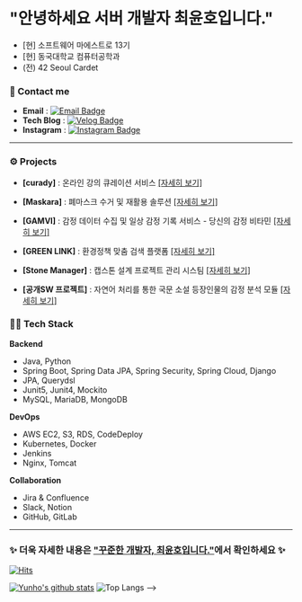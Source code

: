 # "안녕하세요 서버 개발자 최윤호입니다."
- [현] 소프트웨어 마에스트로 13기
- [현] 동국대학교 컴퓨터공학과
- (전) 42 Seoul Cardet
 
 ### 📨 Contact me
- **Email** : [![Email Badge](https://img.shields.io/badge/Email-d14836?style=flat-square&logo=Gmail&logoColor=white&link=mailto:svs101@naver.com)](mailto:svs101@dgu.ac.kr)
- **Tech Blog** : [![Velog Badge](https://img.shields.io/badge/Velog-25C086?style=flat-square&logo=Velog&logoColor=white&link=https://velog.io/@choiyunh)](https://velog.io/@choiyunh) 
- **Instagram** : [![Instagram Badge](https://img.shields.io/badge/Instagram-BE1C71?style=flat-square&logo=Instagram&logoColor=white&link=https://www.instagram.com/ukn._w/)](https://www.instagram.com/ukn._.w/)
---

### ⚙️ Projects
- **[curady]** : 온라인 강의 큐레이션 서비스 [[자세히 보기]](https://github.com/choiyunh/curady-api-gateway)

- **[Maskara]** : 폐마스크 수거 및 재활용 솔루션 [[자세히 보기]](https://github.com/ValueUp-Kangho/maskara-server)

- **[GAMVI]** : 감정 데이터 수집 및 일상 감정 기록 서비스 - 당신의 감정 비타민 [[자세히 보기]](https://github.com/KJKCo-o/GAMVI)

- **[GREEN LINK]** : 환경정책 맞춤 검색 플랫폼 [[자세히 보기]](https://github.com/Team-Jenga/GREENLINK-Server)

- **[Stone Manager]** : 캡스톤 설계 프로젝트 관리 시스팀 [[자세히 보기]](https://github.com/ssoggong/stonemanager_server)

- **[공개SW 프로젝트]** : 자연어 처리를 통한 국문 소설 등장인물의 감정 분석 모듈 [[자세히 보기]](https://github.com/CSID-DGU/2020-1-OSSP1-InvisibleHand-5)

### 🧑‍💻 Tech Stack
**Backend**
- Java, Python
- Spring Boot, Spring Data JPA, Spring Security, Spring Cloud, Django
- JPA, Querydsl
- Junit5, Junit4, Mockito
- MySQL, MariaDB, MongoDB

**DevOps**
- AWS EC2, S3, RDS, CodeDeploy
- Kubernetes, Docker
- Jenkins
- Nginx, Tomcat

**Collaboration**
- Jira & Confluence
- Slack, Notion
- GitHub, GitLab

---

### ✨ 더욱 자세한 내용은 ["꾸준한 개발자, 최윤호입니다."](https://interesting-orchestra-033.notion.site/8e35986cb5e94ad0ad8c698802bc6a32)에서 확인하세요 ✨


[![Hits](https://hits.seeyoufarm.com/api/count/incr/badge.svg?url=https%3A%2F%2Fgithub.com%2Fchoiyunh)](https://hits.seeyoufarm.com)

[![Yunho's github stats](https://github-readme-stats.vercel.app/api?username=choiyunh&show_icons=true&hide=stars)](https://github.com/anuraghazra/github-readme-stats) 
![Top Langs](https://github-readme-stats.vercel.app/api/top-langs/?username=choiyunh&layout=compact&theme=github_dark)
 --> 
<!--
<image src="https://img.shields.io/badge/JAVA-D46051?style=flat-square&logo=JAVA&logoColor=white"> <image src="https://img.shields.io/badge/Spring-5CA830?style=flat-square&logo=Spring&logoColor=white"> <image src="https://img.shields.io/badge/Python-0C52A8?style=flat-square&logo=Python&logoColor=white"> <image src="https://img.shields.io/badge/Django-0D3A25?style=flat-square&logo=Django&logoColor=white"> <image src="https://img.shields.io/badge/Git-DB3426?style=flat-square&logo=Git&logoColor=white">
-->  
